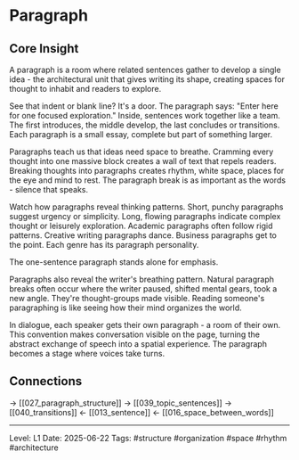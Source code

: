 # Paragraph

## Core Insight
A paragraph is a room where related sentences gather to develop a single idea - the architectural unit that gives writing its shape, creating spaces for thought to inhabit and readers to explore.

See that indent or blank line? It's a door. The paragraph says: "Enter here for one focused exploration." Inside, sentences work together like a team. The first introduces, the middle develop, the last concludes or transitions. Each paragraph is a small essay, complete but part of something larger.

Paragraphs teach us that ideas need space to breathe. Cramming every thought into one massive block creates a wall of text that repels readers. Breaking thoughts into paragraphs creates rhythm, white space, places for the eye and mind to rest. The paragraph break is as important as the words - silence that speaks.

Watch how paragraphs reveal thinking patterns. Short, punchy paragraphs suggest urgency or simplicity. Long, flowing paragraphs indicate complex thought or leisurely exploration. Academic paragraphs often follow rigid patterns. Creative writing paragraphs dance. Business paragraphs get to the point. Each genre has its paragraph personality.

The one-sentence paragraph stands alone for emphasis.

Paragraphs also reveal the writer's breathing pattern. Natural paragraph breaks often occur where the writer paused, shifted mental gears, took a new angle. They're thought-groups made visible. Reading someone's paragraphing is like seeing how their mind organizes the world.

In dialogue, each speaker gets their own paragraph - a room of their own. This convention makes conversation visible on the page, turning the abstract exchange of speech into a spatial experience. The paragraph becomes a stage where voices take turns.

## Connections
→ [[027_paragraph_structure]]
→ [[039_topic_sentences]]
→ [[040_transitions]]
← [[013_sentence]]
← [[016_space_between_words]]

---
Level: L1
Date: 2025-06-22
Tags: #structure #organization #space #rhythm #architecture